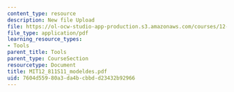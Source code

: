 ```yaml
---
content_type: resource
description: New file Upload
file: https://ol-ocw-studio-app-production.s3.amazonaws.com/courses/12-811-tropical-meteorology-spring-2011/7604d55980a3da4bcbbdd23432b92966_MIT12_811S11_modeldes.pdf
file_type: application/pdf
learning_resource_types:
- Tools
parent_title: Tools
parent_type: CourseSection
resourcetype: Document
title: MIT12_811S11_modeldes.pdf
uid: 7604d559-80a3-da4b-cbbd-d23432b92966
---
```


